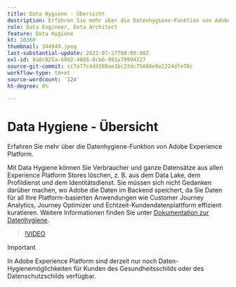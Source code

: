 ```yaml
---
title: Data Hygiene - Übersicht
description: Erfahren Sie mehr über die Datenhygiene-Funktion von Adobe Experience Platform.
role: Data Engineer, Data Architect
feature: Data Hygiene
kt: 10360
thumbnail: 344949.jpeg
last-substantial-update: 2022-07-27T00:00:00Z
exl-id: 8a0c825a-68d2-4885-8cb6-981a79994327
source-git-commit: cc7a77c4dd380ae1bc23dc75608e8e2224dfe78c
workflow-type: tm+mt
source-wordcount: '124'
ht-degree: 0%

---
```


# Data Hygiene - Übersicht

Erfahren Sie mehr über die Datenhygiene-Funktion von Adobe Experience Platform.

Mit Data Hygiene können Sie Verbraucher und ganze Datensätze aus allen Experience Platform Stores löschen, z. B. aus dem Data Lake, dem Profildienst und dem Identitätsdienst. Sie müssen sich nicht Gedanken darüber machen, wo Adobe die Daten im Backend speichert, da Sie Daten für all Ihre Platform-basierten Anwendungen wie Customer Journey Analytics, Journey Optimizer und Echtzeit-Kundendatenplattform effizient kuratieren. Weitere Informationen finden Sie unter [Dokumentation zur Datenhygiene](https://experienceleague.adobe.com/docs/experience-platform/hygiene/home.html).

>[!VIDEO](https://video.tv.adobe.com/v/344949?quality=12&learn=on)

>[!IMPORTANT]
>
> In Adobe Experience Platform sind derzeit nur noch Daten-Hygienemöglichkeiten für Kunden des Gesundheitsschilds oder des Datenschutzschilds verfügbar.
